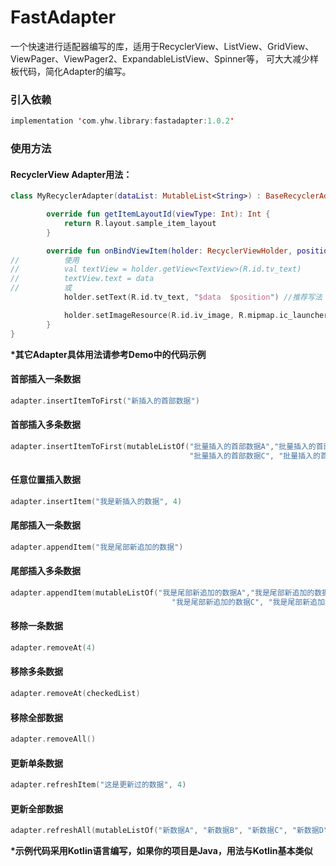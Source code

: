 # FastAdapter
一个快速进行适配器编写的库，适用于RecyclerView、ListView、GridView、ViewPager、ViewPager2、ExpandableListView、Spinner等，
可大大减少样板代码，简化Adapter的编写。

### 引入依赖

```kotlin
implementation 'com.yhw.library:fastadapter:1.0.2'
```

### 使用方法

#### RecyclerView Adapter用法：
```kotlin
class MyRecyclerAdapter(dataList: MutableList<String>) : BaseRecyclerAdapter<String>(dataList) {

        override fun getItemLayoutId(viewType: Int): Int {
            return R.layout.sample_item_layout
        }

        override fun onBindViewItem(holder: RecyclerViewHolder, position: Int, data: String) {
//          使用
//          val textView = holder.getView<TextView>(R.id.tv_text)
//          textView.text = data   
//          或               
            holder.setText(R.id.tv_text, "$data  $position") //推荐写法

            holder.setImageResource(R.id.iv_image, R.mipmap.ic_launcher)
        }
}
```
**\*其它Adapter具体用法请参考Demo中的代码示例**

#### 首部插入一条数据
```kotlin
adapter.insertItemToFirst("新插入的首部数据")
```
#### 首部插入多条数据
```kotlin
adapter.insertItemToFirst(mutableListOf("批量插入的首部数据A","批量插入的首部数据B", 
                                        "批量插入的首部数据C", "批量插入的首部数据D" ))
```
#### 任意位置插入数据
```kotlin
adapter.insertItem("我是新插入的数据", 4)
```
#### 尾部插入一条数据
```kotlin
adapter.appendItem("我是尾部新追加的数据")
```
#### 尾部插入多条数据
```kotlin
adapter.appendItem(mutableListOf("我是尾部新追加的数据A","我是尾部新追加的数据B", 
                                    "我是尾部新追加的数据C", "我是尾部新追加的数据D"))
```
#### 移除一条数据
```kotlin
adapter.removeAt(4)
```
#### 移除多条数据
```kotlin
adapter.removeAt(checkedList)
```
#### 移除全部数据
```kotlin
adapter.removeAll()
```
#### 更新单条数据
```kotlin
adapter.refreshItem("这是更新过的数据", 4)
```
#### 更新全部数据
```kotlin
adapter.refreshAll(mutableListOf("新数据A", "新数据B", "新数据C", "新数据D", "新数据E", "新数据F", "新数据G", "新数据H"))
```


**\*示例代码采用Kotlin语言编写，如果你的项目是Java，用法与Kotlin基本类似**
